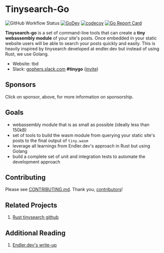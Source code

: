 # Tinysearch-Go

![GitHub Workflow Status](https://github.com/bradstimpson/tinysearch-go/workflows/CI/badge.svg)
[![GoDev](https://img.shields.io/badge/go.dev-reference-007d9c?logo=go&logoColor=white&style=flat-square)](https://pkg.go.dev/github.com/bradstimpson/tinysearch-go?tab=doc)
[![codecov](https://codecov.io/gh/bradstimpson/tinysearch-go/branch/master/graph/badge.svg)](https://codecov.io/gh/bradstimpson/tinysearch-go)
[![Go Report Card](https://goreportcard.com/badge/bradstimpson/tinysearch-go)](https://goreportcard.com/report/bradstimpson/tinysearch-go)

**Tinysearch-go** is a set of command-line tools that can create a **tiny webassembly module** of your site's posts.  Once embedded in your static website users will be able to search your posts quickly and easily.  This is heavily inspired by tinysearch developed at endler.dev but instead of using Rust, we use Golang.

- Website: tbd
- Slack: [gophers.slack.com](https://gophers.slack.com) **#tinygo** ([invite](https://gophersinvite.herokuapp.com/))

## Sponsors

Click on sponsor, above, for more information on sponsorship.

## Goals

- webassembly module that is as small as possible (ideally less than 150kB)
- set of tools to build the wasm module from querying your static site's posts to the final output of `tiny.wasm`
- leverage all learnings from Endler.dev's approach in Rust but using Golang
- build a complete set of unit and integration tests to automate the development approach

## Contributing

Please see [CONTRIBUTING.md](/CONTRIBUTING.md).
Thank you, [contributors](https://github.com/bradstimpson/tinysearch-go/graphs/contributors)!

## Related Projects

1. [Rust tinysearch github](https://github.com/tinysearch/tinysearch)

## Additional Reading

1. [Endler.dev's write-up](https://endler.dev/2019/tinysearch)
